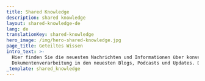 ```yaml
---
title: Shared Knowledge
description: shared knowledge
layout: shared-knowledge-de
lang: de
translationKey: shared-knowledge
hero_image: /img/hero-shared-knowledge.jpg
page_title: Geteiltes Wissen
intro_text: >-
  Hier finden Sie die neuesten Nachrichten und Informationen über konversationelle KI und intelligente 
  Dokumentenverarbeitung in den neuesten Blogs, Podcasts und Updates. Dies umfasst Technologien wie maschinelles Lernen, Knowledge Graphs und Natural Language Processing.
_template: shared_knowledge
---
```


